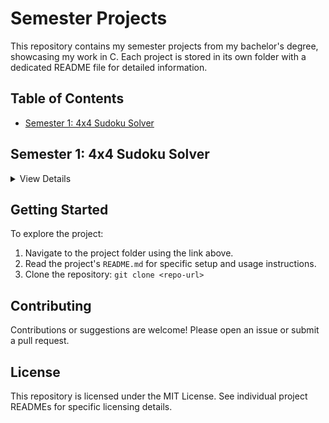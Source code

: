 # Semester Projects

This repository contains my semester projects from my bachelor's degree, showcasing my work in C. Each project is stored in its own folder with a dedicated README file for detailed information.

## Table of Contents
- [Semester 1: 4x4 Sudoku Solver](#semester-1-4x4-sudoku-solver)

## Semester 1: 4x4 Sudoku Solver
<details>
<summary>View Details</summary>

- **Language**: C
- **Description**: A command-line application that solves a 4x4 Sudoku puzzle using a backtracking algorithm.
- **Key Features**:
  - Input validation for Sudoku rules.
  - Backtracking algorithm for puzzle solving.
  - Step-by-step visualization of the solving process.
  - Persistent storage using file I/O.
- **Navigation**: [Semester 1 Project Folder](./Semester%201%20Project/)
- **Details**: See [Semester 1 Project/README.md](./Semester%201%20Project/README.md) for installation and usage instructions.

</details>

## Getting Started
To explore the project:
1. Navigate to the project folder using the link above.
2. Read the project's `README.md` for specific setup and usage instructions.
3. Clone the repository: `git clone <repo-url>`

## Contributing
Contributions or suggestions are welcome! Please open an issue or submit a pull request.

## License
This repository is licensed under the MIT License. See individual project READMEs for specific licensing details.
